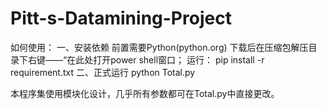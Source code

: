 # Pitt-s-Datamining-Project

如何使用：
一、安装依赖
  前置需要Python(python.org)
  下载后在压缩包解压目录下右键——“在此处打开power shell窗口；
  运行：
  pip install -r requirement.txt
二、正式运行
  python Total.py

本程序集使用模块化设计，几乎所有参数都可在Total.py中直接更改。
